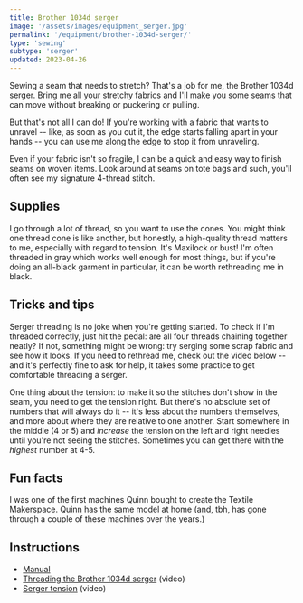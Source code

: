 ```yaml
---
title: Brother 1034d serger
image: '/assets/images/equipment_serger.jpg'
permalink: '/equipment/brother-1034d-serger/'
type: 'sewing'
subtype: 'serger'
updated: 2023-04-26
---
```


Sewing a seam that needs to stretch? That's a job for me, the Brother 1034d serger. Bring me all your stretchy fabrics and I'll make you some seams that can move without breaking or puckering or pulling.

But that's not all I can do! If you're working with a fabric that wants to unravel -- like, as soon as you cut it, the edge starts falling apart in your hands -- you can use me along the edge to stop it from unraveling.

Even if your fabric isn't so fragile, I can be a quick and easy way to finish seams on woven items. Look around at seams on tote bags and such, you'll often see my signature 4-thread stitch.


## Supplies
I go through a lot of thread, so you want to use the cones. You might think one thread cone is like another, but honestly, a high-quality thread matters to me, especially with regard to tension. It's Maxilock or bust! I'm often threaded in gray which works well enough for most things, but if you're doing an all-black garment in particular, it can be worth rethreading me in black.


## Tricks and tips
Serger threading is no joke when you're getting started. To check if I'm threaded correctly, just hit the pedal: are all four threads chaining together neatly? If not, something might be wrong: try serging some scrap fabric and see how it looks. If you need to rethread me, check out the video below -- and it's perfectly fine to ask for help, it takes some practice to get comfortable threading a serger.

One thing about the tension: to make it so the stitches don't show in the seam, you need to get the tension right. But there's no absolute set of numbers that will always do it -- it's less about the numbers themselves, and more about where they are relative to one another. Start somewhere in the middle (4 or 5) and *increase* the tension on the left and right needles until you're not seeing the stitches. Sometimes you can get there with the *highest* number at 4-5.

## Fun facts
I was one of the first machines Quinn bought to create the Textile Makerspace. Quinn has the same model at home (and, tbh, has gone through a couple of these machines over the years.)


## Instructions

* [Manual](https://download.brother.com/welcome/doch000100/884-345_om07a_enes.pdf)
* [Threading the Brother 1034d serger](https://www.youtube.com/watch?v=26HfARKEJQg&ab_channel=BlueprintDIY) (video)
* [Serger tension](https://www.youtube.com/watch?v=2C0MbV2LTxA&ab_channel=SewingMastery.com) (video)